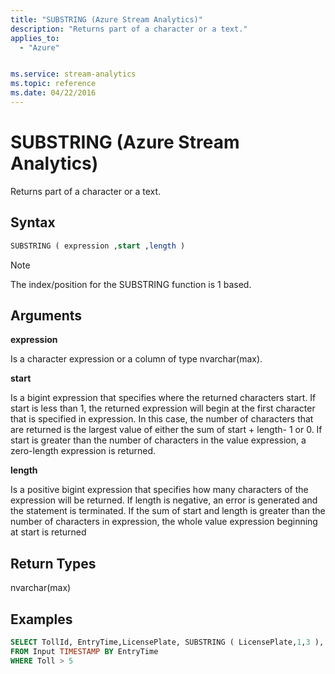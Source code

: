 ```yaml
---
title: "SUBSTRING (Azure Stream Analytics)"
description: "Returns part of a character or a text."
applies_to: 
  - "Azure"


ms.service: stream-analytics
ms.topic: reference
ms.date: 04/22/2016
---
```

# SUBSTRING (Azure Stream Analytics)
  Returns part of a character or a text.  
  
 ## Syntax  
  
```SQL   
SUBSTRING ( expression ,start ,length )  
```  
  
> [!NOTE]  
>  The index/position for the SUBSTRING function is 1 based.  
  
## Arguments  
 **expression**  
  
 Is a character expression or a column of type nvarchar(max).  
  
 **start**  
  
 Is a bigint expression that specifies where the returned characters start. If start is less than 1, the returned expression will begin at the first character that is specified in expression. In this case, the number of characters that are returned is the largest value of either the sum of start + length- 1 or 0. If start is greater than the number of characters in the value expression, a zero-length expression is returned.  
  
 **length**  
  
 Is a positive bigint expression that specifies how many characters of the expression will be returned. If length is negative, an error is generated and the statement is terminated. If the sum of start and length is greater than the number of characters in expression, the whole value expression beginning at start is returned  
  
## Return Types  
 nvarchar(max)  
  
## Examples  
  
```SQL  
SELECT TollId, EntryTime,LicensePlate, SUBSTRING ( LicensePlate,1,3 ),  
FROM Input TIMESTAMP BY EntryTime  
WHERE Toll > 5  
  
```  
  
  
